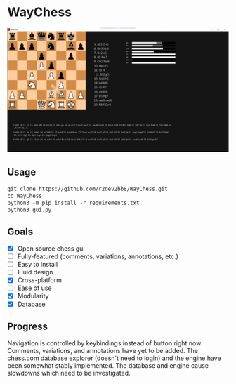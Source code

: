 # WayChess

![demo](img/demo/general_screen.png)

## Usage

```
git clone https://github.com/r2dev2bb8/WayChess.git
cd WayChess
python3 -m pip install -r requirements.txt
python3 gui.py
```

## Goals

  - [x] Open source chess gui
  - [ ] Fully-featured (comments, variations, annotations, etc.)
  - [ ] Easy to install
  - [ ] Fluid design
  - [x] Cross-platform
  - [ ] Ease of use
  - [x] Modularity
  - [x] Database

## Progress

Navigation is controlled by keybindings instead of button right now. Comments, variations, and annotations have yet to be added. The chess.com database explorer (doesn't need to login) and the engine have been somewhat stably implemented. The database and engine cause slowdowns which need to be investigated.

